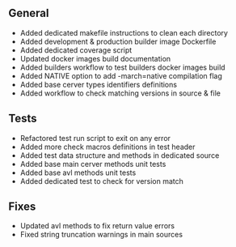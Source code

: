 ## General
- Added dedicated makefile instructions to clean each directory
- Added development & production builder image Dockerfile
- Added dedicated coverage script
- Updated docker images build documentation
- Added builders workflow to test builders docker images build
- Added NATIVE option to add  -march=native compilation flag
- Added base cerver types identifiers definitions
- Added workflow to check matching versions in source & file

## Tests
- Refactored test run script to exit on any error
- Added more check macros definitions in test header
- Added test data structure and methods in dedicated source
- Added base main cerver methods unit tests
- Added base avl methods unit tests
- Added dedicated test to check for version match

## Fixes
- Updated avl methods to fix return value errors
- Fixed string truncation warnings in main sources